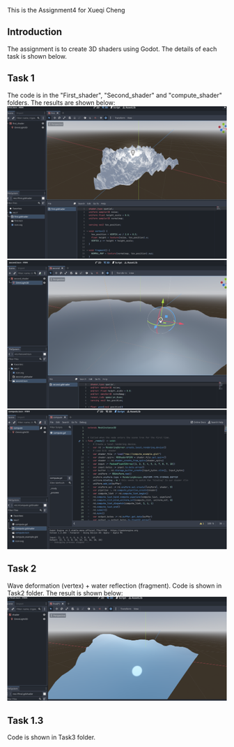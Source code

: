 This is the Assignment4 for Xueqi Cheng

## Introduction

The assignment is to create 3D shaders using Godot. The details of each task is shown below.

## Task 1
The code is in the "First_shader", "Second_shader" and "compute_shader" folders. The results are shown below:
![First 3D Shader](first.png)
![Second 3D Shader](second.png)
![Compute Shader](compute.png)

## Task 2
Wave deformation (vertex) + water reflection (fragment). Code is shown in Task2 folder. The result is shown below:
![Final Shader](final.png)

## Task 1.3
Code is shown in Task3 folder.